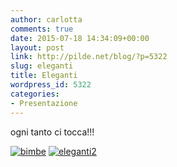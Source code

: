 ```yaml
---
author: carlotta
comments: true
date: 2015-07-18 14:34:09+00:00
layout: post
link: http://pilde.net/blog/?p=5322
slug: eleganti
title: Eleganti
wordpress_id: 5322
categories:
- Presentazione
---
```


ogni tanto ci tocca!!!

[![bimbe](http://pilde.net/blog/wp-content/uploads/2015/09/bimbe.jpg)](http://pilde.net/blog/wp-content/uploads/2015/09/bimbe.jpg) [![eleganti2](http://pilde.net/blog/wp-content/uploads/2015/09/eleganti2.jpg)](http://pilde.net/blog/wp-content/uploads/2015/09/eleganti2.jpg)
